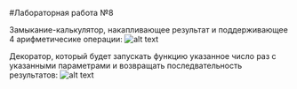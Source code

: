 #Лабораторная работа №8

Замыкание-калькулятор, накапливающее результат и поддерживающее 4 арифметичесике операции:
![alt text](https://github.com/ISTENDLAY/Labs/blob/main/lab8/img/1st.png?raw=true)

Декоратор, который будет запускать функцию указанное число раз с указанными параметрами и возвращать последвательность результатов:
![alt text](https://github.com/ISTENDLAY/Labs/blob/main/lab8/img/2nd.png?raw=true)
